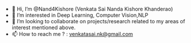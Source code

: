 - 👋 Hi, I’m @Nand4Kishore (Venkata Sai Nanda Kishore Khanderao)
- 👀 I’m interested in Deep Learning, Computer Vision,NLP
- 💞️ I’m looking to collaborate on projects/research related to my areas of interest mentioned above.
- 📫 How to reach me ? : venkatasai.nk@gmail.com

<!---
Nand4Kishore/Nand4Kishore is a ✨ special ✨ repository because its `README.md` (this file) appears on your GitHub profile.
You can click the Preview link to take a look at your changes.
--->
